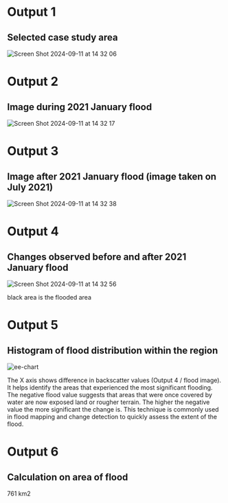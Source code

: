 # Output 1
## Selected case study area

![Screen Shot 2024-09-11 at 14 32 06](https://github.com/user-attachments/assets/e6682420-6065-48b4-a9ba-c5409341504e)

# Output 2
## Image during 2021 January flood

![Screen Shot 2024-09-11 at 14 32 17](https://github.com/user-attachments/assets/cb4b5fca-ff84-4b59-9a2e-701139c2a534)

# Output 3
## Image after 2021 January flood (image taken on July 2021)

![Screen Shot 2024-09-11 at 14 32 38](https://github.com/user-attachments/assets/46368e39-128e-4690-a505-610b55a9624c)

# Output 4
## Changes observed before and after 2021 January flood

![Screen Shot 2024-09-11 at 14 32 56](https://github.com/user-attachments/assets/ccd5c8c4-6452-4b90-b2f9-563b8dc5bcd5)

black area is the flooded area

# Output 5
## Histogram of flood distribution within the region

![ee-chart](https://github.com/user-attachments/assets/61a04351-6db7-4524-8e2b-8467fd7df664)

The X axis shows difference in backscatter values (Output 4 / flood image). It helps identify the areas that experienced the most significant flooding. The negative flood value suggests that areas that were once covered by water are now exposed land or rougher terrain. The higher the negative value the more significant the change is. This technique is commonly used in flood mapping and change detection to quickly assess the extent of the flood.

# Output 6
## Calculation on area of flood

761 km2
